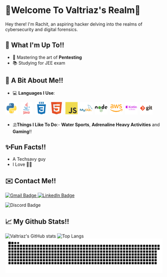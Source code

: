 # 🌌Welcome To Valtriaz's Realm🌌

Hey there! I'm Rachit, an aspiring hacker delving into the realms of cybersecurity and digital forensics.

## 🌟 What I'm Up To!!

- 🌱 Mastering the art of **Pentesting**
- 📚 Studying for JEE exam

## 🚀 A Bit About Me!!

- 💻 **Languages I Use**:
<div>
  <img src="https://github.com/devicons/devicon/blob/master/icons/python/python-original.svg" tittle="Python" alt="Python" width="40" height="40"/>&nbsp;
  <img src="https://github.com/devicons/devicon/blob/master/icons/java/java-original-wordmark.svg" title="Java" alt="Java" width="40" height="40"/>&nbsp;
  <img src="https://github.com/devicons/devicon/blob/master/icons/css3/css3-plain-wordmark.svg"  title="CSS3" alt="CSS" width="40" height="40"/>&nbsp;
  <img src="https://github.com/devicons/devicon/blob/master/icons/html5/html5-original.svg" title="HTML5" alt="HTML" width="40" height="40"/>&nbsp;
  <img src="https://github.com/devicons/devicon/blob/master/icons/javascript/javascript-original.svg" title="JavaScript" alt="JavaScript" width="40" height="40"/>&nbsp;
  <img src="https://github.com/devicons/devicon/blob/master/icons/mysql/mysql-original-wordmark.svg" title="MySQL"  alt="MySQL" width="40" height="40"/>&nbsp;
  <img src="https://github.com/devicons/devicon/blob/master/icons/nodejs/nodejs-original-wordmark.svg" title="NodeJS" alt="NodeJS" width="40" height="40"/>&nbsp;
  <img src="https://github.com/devicons/devicon/blob/master/icons/amazonwebservices/amazonwebservices-plain-wordmark.svg" title="AWS" alt="AWS" width="40" height="40"/>&nbsp;
  <img src="https://github.com/devicons/devicon/blob/master/icons/kotlin/kotlin-plain-wordmark.svg" title="Kotlin" alt="Kotlin" width="40" height="40"/>&nbsp;
  <img src="https://github.com/devicons/devicon/blob/master/icons/git/git-original-wordmark.svg" title="Git" **alt="Git" width="40" height="40"/>
</div>

- ⛱️**Things I Like To Do**:- **Water Sports**, **Adrenaline Heavy Activities** and **Gaming**!!

## ✨Fun Facts!!

- A Techsavy guy
- I Love 🍫🍫

## ✉️ Contact Me!!

<div id="badges">
  <a href="valtriaz@gmail.com">
    <img src="https://img.shields.io/badge/Gmail-D14836?style=for-the-badge&logo=gmail&logoColor=white" alt="Gmail Badge"/>
  </a>
  <a href="https://www.linkedin.com/in/rachit-rathi-267282301?utm_source=share&utm_campaign=share_via&utm_content=profile&utm_medium=android_app">
    <img src="https://img.shields.io/badge/LinkedIn-blue?style=for-the-badge&logo=linkedin&logoColor=white" alt="LinkedIn Badge"/>
  </a>

![Discord Badge](https://img.shields.io/badge/Discord-Valtriaz-blue.svg)
</div>

## 📈 My Github Stats!!

  ![Valtriaz's GitHub stats](https://github-readme-stats.vercel.app/api?username=Valtriaz&theme=dark&show_icons=true)
  ![Top Langs](https://github-readme-stats.vercel.app/api/top-langs/?username=Valtriaz&theme=dark&layout=compact)
  ![Snake animation](https://github.com/Valtriaz/Valtriaz/blob/manual-run-output/docker/github-contribution-grid-snake-dark.svg)
